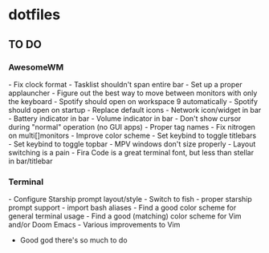 # dotfiles

<h2>TO DO</h2>
<h3>AwesomeWM</h3>
- Fix clock format
- Tasklist shouldn't span entire bar
- Set up a proper applauncher
- Figure out the best way to move between monitors with only the keyboard
- Spotify should open on workspace 9 automatically
- Spotify should open on startup
- Replace default icons
- Network icon/widget in bar
- Battery indicator in bar
- Volume indicator in bar
- Don't show cursor during "normal" operation (no GUI apps)
- Proper tag names
- Fix nitrogen on multi[]monitors
- Improve color scheme
- Set keybind to toggle titlebars
- Set keybind to toggle topbar
- MPV windows don't size properly
- Layout switching is a pain
- Fira Code is a great terminal font, but less than stellar in bar/titlebar
<h3>Terminal</h3>
- Configure Starship prompt layout/style
- Switch to fish
    - proper starship prompt support
    - import bash aliases
- Find a good color scheme for general terminal usage
- Find a good (matching) color scheme for Vim and/or Doom Emacs
- Various improvements to Vim

- Good god there's so much to do
